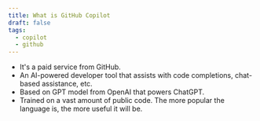 ```yaml
---
title: What is GitHub Copilot
draft: false
tags:
  - copilot
  - github
---
```

- It's a paid service from GitHub. 
- An AI-powered developer tool that assists with code completions, chat-based assistance, etc. 
- Based on GPT model from OpenAI that powers ChatGPT. 
- Trained on a vast amount of public code. The more popular the language is, the more useful it will be. 